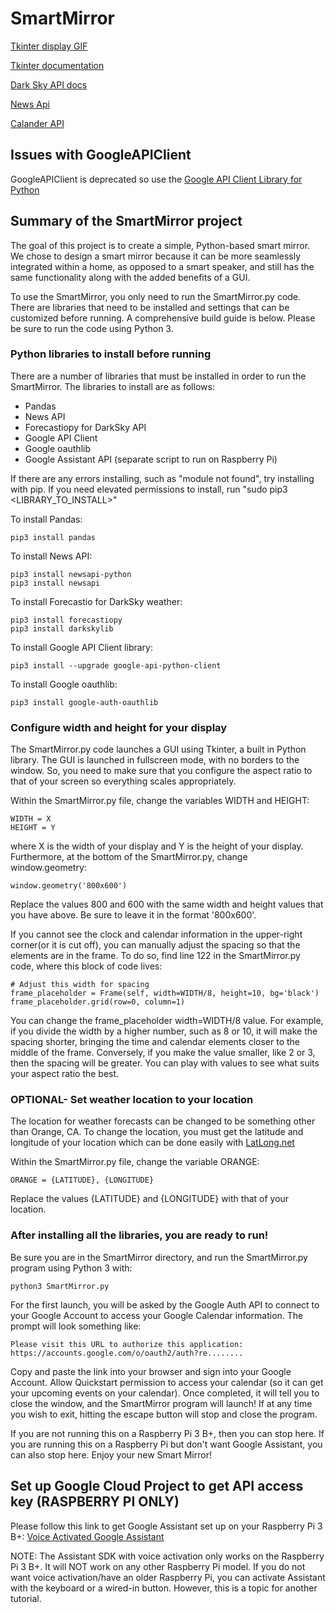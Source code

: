 # SmartMirror

[Tkinter display GIF](https://www.daniweb.com/programming/software-development/code/216550/tkinter-to-put-a-gif-image-on-a-canvas-python)

[Tkinter documentation](https://effbot.org/tkinterbook/tkinter-index.htm)

[Dark Sky API docs](https://darksky.net/dev/docs)

[News Api](http://www.rychdata.com/the-news-api-requesting-live-headlines-with-python.html)

[Calander API](https://developers.google.com/calendar/quickstart/python)

## Issues with GoogleAPIClient
GoogleAPIClient is deprecated so use the [Google API Client Library for Python](https://developers.google.com/api-client-library/python/)

## Summary of the SmartMirror project
The goal of this project is to create a simple, Python-based smart mirror. We chose to design a smart mirror because it can be more seamlessly integrated within a home, as opposed to a smart speaker, and still has the same functionality along with the added benefits of a GUI.

To use the SmartMirror, you only need to run the SmartMirror.py code. There are libraries that need to be installed and settings that can be customized before running. A comprehensive build guide is below. Please be sure to run the code using Python 3.

### Python libraries to install before running
There are a number of libraries that must be installed in order to run the SmartMirror. The libraries to install are as follows:
* Pandas
* News API
* Forecastiopy for DarkSky API
* Google API Client
* Google oauthlib
* Google Assistant API (separate script to run on Raspberry Pi)

If there are any errors installing, such as "module not found", try installing with pip.
If you need elevated permissions to install, run "sudo pip3 <LIBRARY_TO_INSTALL>"

To install Pandas:
```
pip3 install pandas
```

To install News API:
```
pip3 install newsapi-python
pip3 install newsapi
```
To install Forecastio for DarkSky weather:
```
pip3 install forecastiopy
pip3 install darkskylib
```
To install Google API Client library:
```
pip3 install --upgrade google-api-python-client
```
To install Google oauthlib:
```
pip3 install google-auth-oauthlib
```

### Configure width and height for your display
The SmartMirror.py code launches a GUI using Tkinter, a built in Python library. The GUI is launched in fullscreen mode, with no borders to the window. So, you need to make sure that you configure the aspect ratio to that of your screen so everything scales appropriately.

Within the SmartMirror.py file, change the variables WIDTH and HEIGHT:
```
WIDTH = X
HEIGHT = Y
```
where X is the width of your display and Y is the height of your display.
Furthermore, at the bottom of the SmartMirror.py, change window.geometry:
```
window.geometry('800x600')
```
Replace the values 800 and 600 with the same width and height values that you have above.
Be sure to leave it in the format '800x600'.

If you cannot see the clock and calendar information in the upper-right corner(or it is cut off), you can manually adjust the spacing so that the elements are in the frame. To do so, find line 122 in the SmartMirror.py code, where this block of code lives:
```
# Adjust this width for spacing
frame_placeholder = Frame(self, width=WIDTH/8, height=10, bg='black')
frame_placeholder.grid(row=0, column=1)
```
You can change the frame_placeholder width=WIDTH/8 value. For example, if you divide the width by a higher number, such as 8 or 10, it will make the spacing shorter, bringing the time and calendar elements closer to the middle of the frame. Conversely, if you make the value smaller, like 2 or 3, then the spacing will be greater. You can play with values to see what suits your aspect ratio the best.

### OPTIONAL- Set weather location to your location
The location for weather forecasts can be changed to be something other than Orange, CA.
To change the location, you must get the latitude and longitude of your location which can be done easily with [LatLong.net](https://www.latlong.net/)

Within the SmartMirror.py file, change the variable ORANGE:
```
ORANGE = {LATITUDE}, {LONGITUDE}
```
Replace the values {LATITUDE} and {LONGITUDE} with that of your location.

### After installing all the libraries, you are ready to run!
Be sure you are in the SmartMirror directory, and run the SmartMirror.py program using Python 3 with:
```
python3 SmartMirror.py
```
For the first launch, you will be asked by the Google Auth API to connect to your Google Account to access your Google Calendar information. The prompt will look something like:
```
Please visit this URL to authorize this application: https://accounts.google.com/o/oauth2/auth?re........
```
Copy and paste the link into your browser and sign into your Google Account. Allow Quickstart permission to access your calendar (so it can get your upcoming events on your calendar). Once completed, it will tell you to close the window, and the SmartMirror program will launch! If at any time you wish to exit, hitting the escape button <ESC> will stop and close the program.

If you are not running this on a Raspberry Pi 3 B+, then you can stop here. If you are running this on a Raspberry Pi but don't want Google Assistant, you can also stop here. Enjoy your new Smart Mirror!



## Set up Google Cloud Project to get API access key (RASPBERRY PI ONLY)
Please follow this link to get Google Assistant set up on your Raspberry Pi 3 B+: [Voice Activated Google Assistant](https://www.novaspirit.com/2017/05/23/voice-activated-google-assistant-raspberry-pi/)

NOTE: The Assistant SDK with voice activation only works on the Raspberry Pi 3 B+. It will NOT work on any other Raspberry Pi model. If you do not want voice activation/have an older Raspberry Pi, you can activate Assistant with the keyboard or a wired-in button. However, this is a topic for another tutorial.
